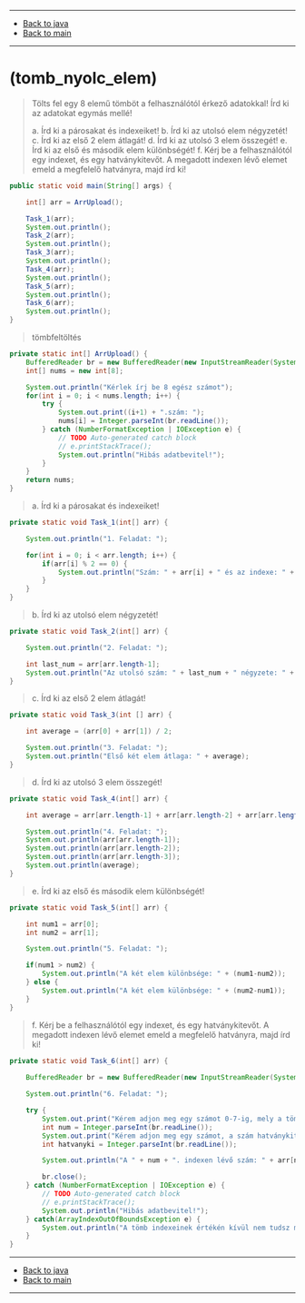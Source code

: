 
---

- [Back to java](../../java.md)
- [Back to main](../../../../README.md)

---

# (tomb_nyolc_elem)

> Tölts fel egy 8 elemű tömböt a felhasználótól érkező adatokkal! 
> Írd ki az adatokat egymás mellé!
>
> a. Írd ki a párosakat és indexeiket!
> b. Írd ki az utolsó elem négyzetét!
> c. Írd ki az első 2 elem átlagát!
> d. Írd ki az utolsó 3 elem összegét!
> e. Írd ki az első és második elem különbségét!
> f. Kérj be a felhasználótól egy indexet, és egy hatványkitevőt. 
> A megadott indexen lévő elemet emeld a megfelelő hatványra, majd írd ki!

```java
public static void main(String[] args) {

	int[] arr = ArrUpload();

	Task_1(arr);
	System.out.println();
	Task_2(arr);
	System.out.println();
	Task_3(arr);
	System.out.println();
	Task_4(arr);
	System.out.println();
	Task_5(arr);
	System.out.println();
	Task_6(arr);
	System.out.println();
}
```

> tömbfeltöltés

```java
private static int[] ArrUpload() {
	BufferedReader br = new BufferedReader(new InputStreamReader(System.in));
	int[] nums = new int[8];

	System.out.println("Kérlek írj be 8 egész számot");
	for(int i = 0; i < nums.length; i++) {
		try {
			System.out.print((i+1) + ".szám: ");
			nums[i] = Integer.parseInt(br.readLine());
		} catch (NumberFormatException | IOException e) {
			// TODO Auto-generated catch block
			// e.printStackTrace();
			System.out.println("Hibás adatbevitel!");
		}
	}
	return nums;
}
```	

> a. Írd ki a párosakat és indexeiket!

```java
private static void Task_1(int[] arr) {

	System.out.println("1. Feladat: ");

	for(int i = 0; i < arr.length; i++) {
		if(arr[i] % 2 == 0) {
			System.out.println("Szám: " + arr[i] + " és az indexe: " + i);
		}
	}		
}
```
	
> b. Írd ki az utolsó elem négyzetét!

```java
private static void Task_2(int[] arr) {

	System.out.println("2. Feladat: ");

	int last_num = arr[arr.length-1];
	System.out.println("Az utolsó szám: " + last_num + " négyzete: " + Math.pow(last_num, 2));
}
```	

> c. Írd ki az első 2 elem átlagát!

```java
private static void Task_3(int [] arr) {

	int average = (arr[0] + arr[1]) / 2;

	System.out.println("3. Feladat: ");
	System.out.println("Első két elem átlaga: " + average);
}
```
	
> d. Írd ki az utolsó 3 elem összegét!

```java
private static void Task_4(int[] arr) {

	int average = arr[arr.length-1] + arr[arr.length-2] + arr[arr.length-3];

	System.out.println("4. Feladat: ");
	System.out.println(arr[arr.length-1]);
	System.out.println(arr[arr.length-2]);
	System.out.println(arr[arr.length-3]);
	System.out.println(average);
}
```
	
> e. Írd ki az első és második elem különbségét!

```java
private static void Task_5(int[] arr) {

	int num1 = arr[0];
	int num2 = arr[1];

	System.out.println("5. Feladat: ");

	if(num1 > num2) {
		System.out.println("A két elem különbsége: " + (num1-num2));
	} else {
		System.out.println("A két elem különbsége: " + (num2-num1));
	}
}
```

> f. Kérj be a felhasználótól egy indexet, és egy hatványkitevőt. 
> A megadott indexen lévő elemet emeld a megfelelő hatványra, majd írd ki!

```java
private static void Task_6(int[] arr) {
		
	BufferedReader br = new BufferedReader(new InputStreamReader(System.in));

	System.out.println("6. Feladat: ");

	try {
		System.out.print("Kérem adjon meg egy számot 0-7-ig, mely a tömmben lévő szám indexe: ");
		int num = Integer.parseInt(br.readLine());
		System.out.print("Kérem adjon meg egy számot, a szám hatványkitevőjének: ");
		int hatvanyki = Integer.parseInt(br.readLine());

		System.out.println("A " + num + ". indexen lévő szám: " + arr[num] + " szám " + hatvanyki + ". hatványának eredménye: " + Math.pow(arr[num], hatvanyki));

		br.close();
	} catch (NumberFormatException | IOException e) {
		// TODO Auto-generated catch block
		// e.printStackTrace();
		System.out.println("Hibás adatbevitel!");
	} catch(ArrayIndexOutOfBoundsException e) {
		System.out.println("A tömb indexeinek értékén kívül nem tudsz megadni értéket!");
	}
}
```

---

- [Back to java](../../java.md)
- [Back to main](../../../../README.md)

---

